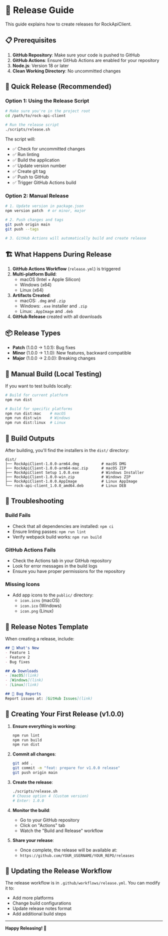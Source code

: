# 🚀 Release Guide

This guide explains how to create releases for RockApiClient.

## 📋 Prerequisites

1. **GitHub Repository**: Make sure your code is pushed to GitHub
2. **GitHub Actions**: Ensure GitHub Actions are enabled for your repository
3. **Node.js**: Version 18 or later
4. **Clean Working Directory**: No uncommitted changes

## 🎯 Quick Release (Recommended)

### Option 1: Using the Release Script

```bash
# Make sure you're in the project root
cd /path/to/rock-api-client

# Run the release script
./scripts/release.sh
```

The script will:
- ✅ Check for uncommitted changes
- ✅ Run linting
- ✅ Build the application
- ✅ Update version number
- ✅ Create git tag
- ✅ Push to GitHub
- ✅ Trigger GitHub Actions build

### Option 2: Manual Release

```bash
# 1. Update version in package.json
npm version patch  # or minor, major

# 2. Push changes and tags
git push origin main
git push --tags

# 3. GitHub Actions will automatically build and create release
```

## 🏗️ What Happens During Release

1. **GitHub Actions Workflow** (`release.yml`) is triggered
2. **Multi-platform Build**:
   - macOS (Intel + Apple Silicon)
   - Windows (x64)
   - Linux (x64)
3. **Artifacts Created**:
   - macOS: `.dmg` and `.zip`
   - Windows: `.exe` installer and `.zip`
   - Linux: `.AppImage` and `.deb`
4. **GitHub Release** created with all downloads

## 📦 Release Types

- **Patch** (1.0.0 → 1.0.1): Bug fixes
- **Minor** (1.0.0 → 1.1.0): New features, backward compatible
- **Major** (1.0.0 → 2.0.0): Breaking changes

## 🔧 Manual Build (Local Testing)

If you want to test builds locally:

```bash
# Build for current platform
npm run dist

# Build for specific platforms
npm run dist:mac    # macOS
npm run dist:win    # Windows
npm run dist:linux  # Linux
```

## 📁 Build Outputs

After building, you'll find the installers in the `dist/` directory:

```
dist/
├── RockApiClient-1.0.0-arm64.dmg          # macOS DMG
├── RockApiClient-1.0.0-arm64-mac.zip      # macOS ZIP
├── RockApiClient Setup 1.0.0.exe          # Windows Installer
├── RockApiClient-1.0.0-win.zip            # Windows ZIP
├── RockApiClient-1.0.0.AppImage           # Linux AppImage
└── rock-api-client_1.0.0_amd64.deb        # Linux DEB
```

## 🐛 Troubleshooting

### Build Fails
- Check that all dependencies are installed: `npm ci`
- Ensure linting passes: `npm run lint`
- Verify webpack build works: `npm run build`

### GitHub Actions Fails
- Check the Actions tab in your GitHub repository
- Look for error messages in the build logs
- Ensure you have proper permissions for the repository

### Missing Icons
- Add app icons to the `public/` directory:
  - `icon.icns` (macOS)
  - `icon.ico` (Windows)
  - `icon.png` (Linux)

## 📝 Release Notes Template

When creating a release, include:

```markdown
## 🚀 What's New
- Feature 1
- Feature 2
- Bug fixes

## 📥 Downloads
- [macOS](link)
- [Windows](link)
- [Linux](link)

## 🐛 Bug Reports
Report issues at: [GitHub Issues](link)
```

## 🎉 Creating Your First Release (v1.0.0)

1. **Ensure everything is working**:
   ```bash
   npm run lint
   npm run build
   npm run dist
   ```

2. **Commit all changes**:
   ```bash
   git add .
   git commit -m "feat: prepare for v1.0.0 release"
   git push origin main
   ```

3. **Create the release**:
   ```bash
   ./scripts/release.sh
   # Choose option 4 (Custom version)
   # Enter: 1.0.0
   ```

4. **Monitor the build**:
   - Go to your GitHub repository
   - Click on "Actions" tab
   - Watch the "Build and Release" workflow

5. **Share your release**:
   - Once complete, the release will be available at:
   - `https://github.com/YOUR_USERNAME/YOUR_REPO/releases`

## 🔄 Updating the Release Workflow

The release workflow is in `.github/workflows/release.yml`. You can modify it to:
- Add more platforms
- Change build configurations
- Update release notes format
- Add additional build steps

---

**Happy Releasing! 🎉**
